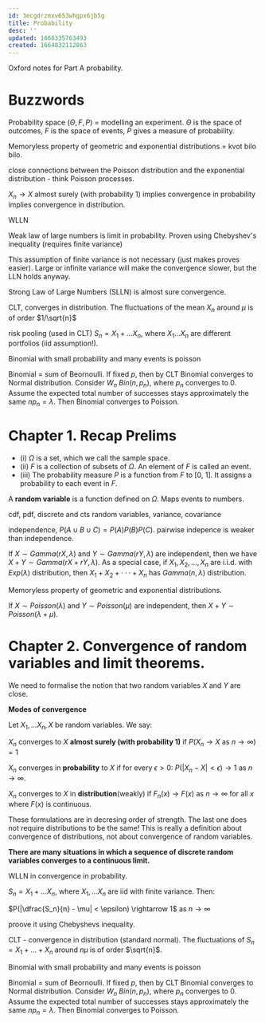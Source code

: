 ```yaml
---
id: 3ecgdrzmxv653whgpx6jb5g
title: Probability
desc: ''
updated: 1666335763493
created: 1664832112863
---
```


Oxford notes for Part A probability.

# Buzzwords

Probability space $(\Theta, F, P)$ = modelling an experiment. $\Theta$ is the space of outcomes, $F$ is the space of events, $P$ gives a measure of probability.


Memoryless property of geometric and exponential distributions = kvot bilo bilo.

close connections between the Poisson distribution and the exponential distribution - think Poisson processes.

$X_n \rightarrow X$ almost surely (with probability 1) implies convergence in probability implies convergence in distribution.

WLLN

Weak law of large numbers is limit in probability. Proven using Chebyshev's inequality (requires finite variance)

This assumption of finite variance is not necessary (just makes proves easier). Large or infinite variance will make the convergence slower, but the LLN holds anyway.

Strong Law of Large Numbers (SLLN) is almost sure convergence.

CLT, converges in distribution. The fluctuations of the mean $X_n$ around $\mu$ is of order $1/\sqrt{n}$

risk pooling (used in CLT) $S_n = X_1 + ... X_n$, where $X_1 ... X_n$ are different portfolios (iid assumption!). 

Binomial with small probability and many events is poisson

Binomial = sum of Beornoulli. If fixed $p$, then by CLT Binomial converges to Normal distribution. Consider $W_n ~ Bin(n,p_n)$, where $p_n$ converges to 0. Assume the expected total number of successes stays approximately the same $np_n = \lambda$. Then Binomial converges to Poisson. 


# Chapter 1. Recap Prelims


- (i) $Ω$ is a set, which we call the sample space.
- (ii) $F$ is a collection of subsets of $Ω$. An element of $F$ is called an event.
- (iii) The probability measure $P$ is a function from $F$ to [0, 1]. It assigns a probability to each event in $F$.

A **random variable** is a function defined on $Ω$. Maps events to numbers.

cdf, pdf, discrete and cts random variables, variance, covariance

independence, $P(A \cup B \cup C) = P(A)P(B)P(C)$. pairwise indepence is weaker than independence.


If $X ∼ Gamma(rX , λ)$ and $Y ∼ Gamma(rY , λ)$ are independent, then we have $X + Y ∼ Gamma(rX + rY , λ)$. As a special case, if $X_1 , X_2 , . . . , X_n$ are i.i.d. with $Exp(λ)$ distribution,
then $X_1 + X_2 + · · · + X_n$ has $Gamma(n, λ)$ distribution.

Memoryless property of geometric and exponential distributions.


If $X ∼ Poisson(λ)$ and $Y ∼ Poisson(µ)$ are independent, then $X + Y ∼ Poisson(λ + µ).$



# Chapter 2. Convergence of random variables and limit theorems.

We need to formalise the notion that two random variables $X$ and $Y$ are close.

**Modes of convergence**

Let $X_1, ... X_n, X$ be random variables. We say:

$X_n$ converges to $X$ **almost surely (with probability 1)** if
$P(X_n \rightarrow X \text{ as } n \rightarrow \infty) = 1$

$X_n$ converges in **probability** to $X$ if for every $\epsilon > 0$: $P(|X_n - X| < \epsilon) \rightarrow 1 \text{ as } n \rightarrow \infty$.

$X_n$ converges to $X$ in **distribution**(weakly) if $F_n(x) \rightarrow F(x)$ as $n \rightarrow \infty$ for all $x$ where $F(x)$ is continuous.

These formulations are in decresing order of strength. The last one does not require distributions to be the same! This is really a definition about convergence of distributions, not about convergence of random variables.

**There are many situations in which a sequence of discrete random variables converges to a continuous limit.**

WLLN in convergence in probability.

$S_n  = X_1 + ... X_n$, where $X_1, ... X_n$ are iid with finite variance. Then:

$P(|\dfrac{S_n}{n}  - \mu| < \epsilon) \rightarrow 1$ as $n \rightarrow \infty$

proove it using Chebyshevs inequality.

CLT - convergence in distribution (standard normal). The fluctuations of $S_n = X_1 + ... + X_n$ around $n\mu$ is of order $\sqrt{n}$.

Binomial with small probability and many events is poisson

Binomial = sum of Beornoulli. If fixed $p$, then by CLT Binomial converges to Normal distribution. Consider $W_n ~ Bin(n,p_n)$, where $p_n$ converges to 0. Assume the expected total number of successes stays approximately the same $np_n = \lambda$. Then Binomial converges to Poisson. 